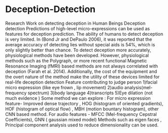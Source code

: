 # Deception-Detection
Research Work on detecting deception in Human Beings
Deception detection
Predictions of high-level micro-expressions can be used as features for deception prediction.
The ability of humans to detect deception is very limited. In (Bond Jr and DePaulo 2006), it was reported that the average accuracy of detecting lies without special aids is 54%, which is only slightly better than chance. To detect deception more accurately, physiological methods have been developed.
However, physiological methods such as the Polygraph, or more recent functional Magnetic Resonance Imaging (fMRI) based methods are not always correlated with deception (Farah et al. 2014). Additionally, the cost of the equipment and the overt nature of the method make the utility of these devices limited for real-life deception detection
Feature contributing to judge person
1)facial micro expression (like eye frown , lip movement)
2)audio analysis(mel-frequency spectrum)
3)body language
4)transcripts
5)Eye dilation (not much evidence )
 Some method we can explore :
For micro expression feature- Improved dense trajectory ,  HOG (histogram of oriented gradients), HOF (histogram of optical flow) , MBH (motion bountary histogram), other CNN based method.
For audio features - MFCC (Mel-frequency Cepstral Coefficients), GNN ( gaussian mixed model)
Methods such as eigen faces , Principal component analysis used to reduce dimensionality can be used.
